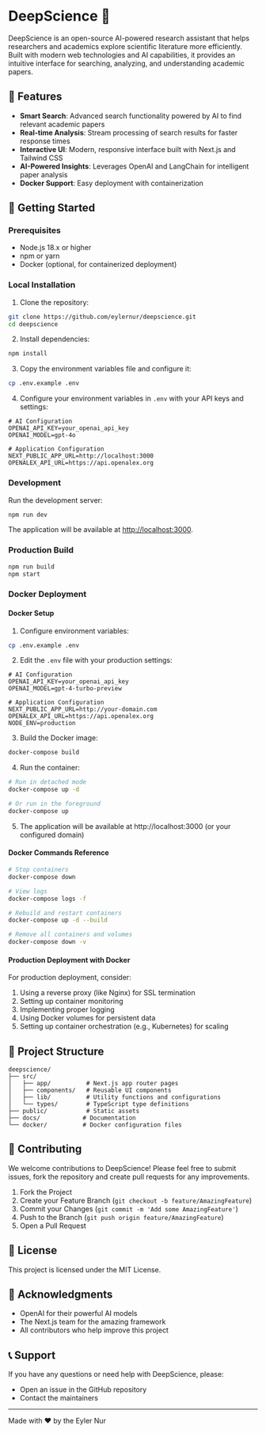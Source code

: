 # DeepScience 🧬

DeepScience is an open-source AI-powered research assistant that helps researchers and academics explore scientific literature more efficiently. Built with modern web technologies and AI capabilities, it provides an intuitive interface for searching, analyzing, and understanding academic papers.

## 🌟 Features

- **Smart Search**: Advanced search functionality powered by AI to find relevant academic papers
- **Real-time Analysis**: Stream processing of search results for faster response times
- **Interactive UI**: Modern, responsive interface built with Next.js and Tailwind CSS
- **AI-Powered Insights**: Leverages OpenAI and LangChain for intelligent paper analysis
- **Docker Support**: Easy deployment with containerization

## 🚀 Getting Started

### Prerequisites

- Node.js 18.x or higher
- npm or yarn
- Docker (optional, for containerized deployment)

### Local Installation

1. Clone the repository:
```bash
git clone https://github.com/eylernur/deepscience.git
cd deepscience
```

2. Install dependencies:
```bash
npm install
```

3. Copy the environment variables file and configure it:
```bash
cp .env.example .env
```

4. Configure your environment variables in `.env` with your API keys and settings:
```env
# AI Configuration
OPENAI_API_KEY=your_openai_api_key
OPENAI_MODEL=gpt-4o

# Application Configuration
NEXT_PUBLIC_APP_URL=http://localhost:3000
OPENALEX_API_URL=https://api.openalex.org
```

### Development

Run the development server:

```bash
npm run dev
```

The application will be available at [http://localhost:3000](http://localhost:3000).

### Production Build

```bash
npm run build
npm start
```

### Docker Deployment

#### Docker Setup

1. Configure environment variables:
```bash
cp .env.example .env
```

2. Edit the `.env` file with your production settings:
```env
# AI Configuration
OPENAI_API_KEY=your_openai_api_key
OPENAI_MODEL=gpt-4-turbo-preview

# Application Configuration
NEXT_PUBLIC_APP_URL=http://your-domain.com
OPENALEX_API_URL=https://api.openalex.org
NODE_ENV=production
```

3. Build the Docker image:
```bash
docker-compose build
```

4. Run the container:
```bash
# Run in detached mode
docker-compose up -d

# Or run in the foreground
docker-compose up
```

5. The application will be available at http://localhost:3000 (or your configured domain)

#### Docker Commands Reference

```bash
# Stop containers
docker-compose down

# View logs
docker-compose logs -f

# Rebuild and restart containers
docker-compose up -d --build

# Remove all containers and volumes
docker-compose down -v
```

#### Production Deployment with Docker

For production deployment, consider:
1. Using a reverse proxy (like Nginx) for SSL termination
2. Setting up container monitoring
3. Implementing proper logging
4. Using Docker volumes for persistent data
5. Setting up container orchestration (e.g., Kubernetes) for scaling

## 📁 Project Structure

```
deepscience/
├── src/
│   ├── app/          # Next.js app router pages
│   ├── components/   # Reusable UI components
│   ├── lib/          # Utility functions and configurations
│   └── types/        # TypeScript type definitions
├── public/           # Static assets
├── docs/            # Documentation
└── docker/          # Docker configuration files
```

## 🤝 Contributing

We welcome contributions to DeepScience! Please feel free to submit issues, fork the repository and create pull requests for any improvements.

1. Fork the Project
2. Create your Feature Branch (`git checkout -b feature/AmazingFeature`)
3. Commit your Changes (`git commit -m 'Add some AmazingFeature'`)
4. Push to the Branch (`git push origin feature/AmazingFeature`)
5. Open a Pull Request

## 📄 License

This project is licensed under the MIT License.

## 🙏 Acknowledgments

- OpenAI for their powerful AI models
- The Next.js team for the amazing framework
- All contributors who help improve this project

## 📞 Support

If you have any questions or need help with DeepScience, please:
- Open an issue in the GitHub repository
- Contact the maintainers

---

Made with ❤️ by the Eyler Nur
